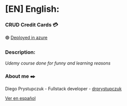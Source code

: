 # [EN] English:
### CRUD Credit Cards :credit_card:
:green_circle: [Deployed in azure](https://tarjetasbackendservice.azurewebsites.net)

### Description: 
_Udemy course done for funny and learning reasons_


### About me ✒️
Diego Prystupczuk - Fullstack developer - [drprystupczuk](https://github.com/drprystupczuk)

[Ver en español](README-español.md)
